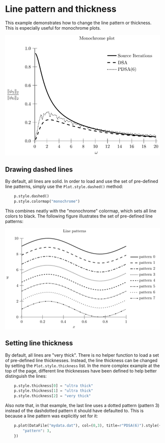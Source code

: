 # Line pattern and thickness

This example demonstrates how to change the line pattern or thickness. This is
especially useful for monochrome plots.

<img src="monochrome.svg?raw=true&sanitize=true"/>

## Drawing dashed lines

By default, all lines are solid. In order to load and use the set of pre-defined
line patterns, simply use the `Plot.style.dashed()` method:

<!---plotz include("plot.py", "# dashed") -->
```python
    p.style.dashed()
    p.style.colormap("monochrome")
```
<!---plotz end -->

This combines neatly with the "monochrome" colormap, which sets all line colors
to black. The following figure illustrates the set of pre-defined line patterns:

<img src="plot.svg?raw=true&sanitize=true"/>

## Setting line thickness

By default, all lines are "very thick". There is no helper function to load a
set of pre-defined line thicknesses. Instead, the line thickness can be changed
by setting the `Plot.style.thickness` list. In the more complex example at the
top of the page, different line thicknesses have been defined to help better
distinguish the lines:
<!---plotz include("plot.py", "# line thickness") -->
```python
    p.style.thickness[0] = "ultra thick"
    p.style.thickness[1] = "ultra thick"
    p.style.thickness[2] = "very thick"
```
<!---plotz end -->

Also note that, in that example, the last line uses a dotted pattern (pattern 3)
instead of the dashdotted pattern it should have defaulted to. This is because a
line pattern was explicitly set for it:
<!---plotz include("plot.py", "# explicit dashed pattern") -->
```python
    p.plot(DataFile("mydata.dat"), col=(0,3), title=r"PDSA(6)").style({
        "pattern": 3,
    })
```
<!---plotz end -->
